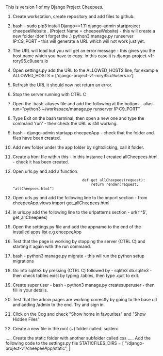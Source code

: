 This is version 1 of my Django Project Cheepees.

1. Create workstation, create repository and add files to github.
2. bash - sudo pip3 install Django==1.11
          django-admin startproject cheepeeWebsite .   (Project Name = cheepeeWebsite) - this will create a new folder (don't forget the .)
          python3 manage.py runserver $IP:$C9_PORT - this will generate a URL which will not work just yet.
3. The URL will load but you will get an error message - this gives you the host name which you have to copy. In this case it is django-project-v1-rory95.c9users.io
4. Open settings.py add the URL to the ALLOWED_HOSTS line, for example ALLOWED_HOSTS = ['django-project-v1-rory95.c9users.io']
5. Refresh the URL it should now not return an error.
6. Stop the server running with CTRL C
7. Open the .bash-aliases file and add the following at the bottom... alias run="python3 ~/workspace/manage.py runserver $IP:$C9_PORT"
8. Type Exit on the bash terminal, then open a new one and type the command 'run' - then check the URL is still working. 

9. bash - django-admin startapp cheepeeApp - check that the folder and files have been created.
10. Add new folder under the app folder by rightclicking, call it folder. 
11. Create a html file within this - in this instance I created allCheepees.html - check it has been created.
12. Open urls.py and add a function:
 
                                        def get_allCheepees(request):
                                            return render(request, "allCheepees.html")

13. Open urls.py and add the following line to the import section - from cheepeeApp.views import get_allCheepees.html
14. in urls.py add the following line to the urlpatterns section - url(r'^$', get_allCheepees)
15. Open the settings.py file and add the appname to the end of the installed apps list e.g cheepeeApp
16. Test that the page is working by stopping the server (CTRL C) and starting it again with the run command. 

17. bash - python3 manage.py migrate - this wil run the python setup migrations
18. Go into sqlite3 by pressing (CTRL C) followed by - sqlite3 db.sqlite3 - then check tables exist by typing .tables, then type .quit to exit.
19. Create super user - bash - python3 manage.py createsuperuser - then fill in your details.
20. Test that the admin pages are working correctly by going to the base url and adding /admin to the end. Try and sign in. 
21. Click on the Cog and check "Show home in favourites" and "Show Hidden Files"
22. Create a new file in the root (~) folder called .sqliterc







..... Create the static folder with another subfolder called css
..... Add the following code to the settings.py file 
STATICFILES_DIRS = [
	"/django-project-v1/cheepeeApp/static",
]

